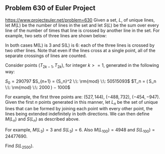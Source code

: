 ## Problem 630 of Euler Project 
https://www.projecteuler.net/problem=630
Given a set, $L$, of unique lines, let $M(L)$ be the number of lines in the set and let $S(L)$ be the sum over every line of the number of times that line is crossed by another line in the set.  For example, two sets of three lines are shown below:



In both cases M(L) is 3 and S(L) is 6: each of the three lines is crossed by two other lines.  Note that even if the lines cross at a single point, all of the separate crossings of lines are counted.


Consider points ($T_{2k−1}$, $T_{2k}$), for integer $k >= 1$, generated in the following way:


$S_0 	=  	290797$ 
$S_{n+1} 	=  	{S_n}^2 \:\: \rm{mod} \:\: 50515093$
$T_n 	=  	( S_n \:\: \rm{mod} \:\: 2000 ) − 1000$


For example, the first three points are: (527, 144), (−488, 732), (−454, −947).  Given the first $n$ points generated in this manner, let $L_n$ be the set of unique lines that can be formed by joining each point with every other point, the lines being extended indefinitely in both directions.  We can then define $M(L_n)$ and $S(L_n)$ as described above.


For example, $M(L_3) = 3$ and $S(L_3) = 6$.  Also $M(L_{100}) = 4948$ and $S(L_{100}) = 24477690$.

Find $S(L_{2500})$.